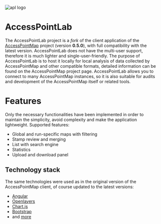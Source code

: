 ![apl logo](https://user-images.githubusercontent.com/46250989/146814923-b11b9e32-7f5e-4699-8c0a-56c445771ffb.png)
#  AccessPointLab

The AccessPointLab project is a *fork* of the client application of the [AccessPointMap](https://github.com/Krzysztofz01/AccessPointMap) project (version **0.5.0**), with full compatibility with the latest version. AccessPointLab does not have the multi-user support, therefore it is much lighter and single-user-friendly. The purpose of AccessPointLab is to host it locally for local analysis of data collected by AccessPointMap and other compatible formats, detailed information can be found on the AccessPointMap project page. AccessPointLab allows you to connect to many AccessPointMap instances, so it is also suitable for audits and development of the AccessPointMap itself or related tools.

# Features

Only the necessary functionalities have been implemented in order to maintain the simplicity, avoid complexity and make the application lightweight. Supported features:
- Global and run-specific maps with filtering
- Stamp review and merging
- List with search engine
- Statistics
- Upload and download panel

## Technology stack
The same technologies were used as in the original version of the AccessPointMap client, of course updated to the latest versions:
- [Angular](https://github.com/angular/angular)
- [Openlayers](https://github.com/openlayers/openlayers)
- [Chart.js](https://github.com/chartjs/Chart.js)
- [Bootstrap](https://github.com/twbs/bootstrap)
- and [more](https://github.com/Krzysztofz01/AccessPointLab/blob/main/NOTICES)